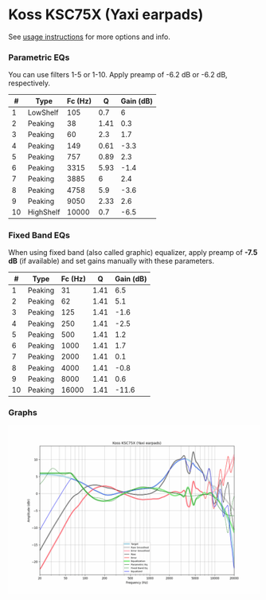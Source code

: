 # Koss KSC75X (Yaxi earpads)
See [usage instructions](https://github.com/jaakkopasanen/AutoEq#usage) for more options and info.

### Parametric EQs
You can use filters 1-5 or 1-10. Apply preamp of -6.2 dB or -6.2 dB, respectively.

|   # | Type      |   Fc (Hz) |    Q |   Gain (dB) |
|-----|-----------|-----------|------|-------------|
|   1 | LowShelf  |       105 | 0.7  |         6   |
|   2 | Peaking   |        38 | 1.41 |         0.3 |
|   3 | Peaking   |        60 | 2.3  |         1.7 |
|   4 | Peaking   |       149 | 0.61 |        -3.3 |
|   5 | Peaking   |       757 | 0.89 |         2.3 |
|   6 | Peaking   |      3315 | 5.93 |        -1.4 |
|   7 | Peaking   |      3885 | 6    |         2.4 |
|   8 | Peaking   |      4758 | 5.9  |        -3.6 |
|   9 | Peaking   |      9050 | 2.33 |         2.6 |
|  10 | HighShelf |     10000 | 0.7  |        -6.5 |

### Fixed Band EQs
When using fixed band (also called graphic) equalizer, apply preamp of **-7.5 dB** (if available) and set gains manually with these parameters.

|   # | Type    |   Fc (Hz) |    Q |   Gain (dB) |
|-----|---------|-----------|------|-------------|
|   1 | Peaking |        31 | 1.41 |         6.5 |
|   2 | Peaking |        62 | 1.41 |         5.1 |
|   3 | Peaking |       125 | 1.41 |        -1.6 |
|   4 | Peaking |       250 | 1.41 |        -2.5 |
|   5 | Peaking |       500 | 1.41 |         1.2 |
|   6 | Peaking |      1000 | 1.41 |         1.7 |
|   7 | Peaking |      2000 | 1.41 |         0.1 |
|   8 | Peaking |      4000 | 1.41 |        -0.8 |
|   9 | Peaking |      8000 | 1.41 |         0.6 |
|  10 | Peaking |     16000 | 1.41 |       -11.6 |

### Graphs
![](./Koss%20KSC75X%20(Yaxi%20earpads).png)
